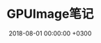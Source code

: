 ---
layout: post
title: GPUImage笔记
date: 2018-08-01 00:00:00 +0300
description: You’ll find this post in your `_posts` directory. Go ahead and edit it and re-build the site to see your changes. # Add post description (optional)
img: jackzc-gpuimage.jpg # Add image post (optional)
tags: [框架] # add tag
---